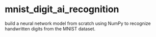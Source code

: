 # mnist_digit_ai_recognition
build a neural network model from scratch using NumPy to recognize handwritten digits from the MNIST dataset.
